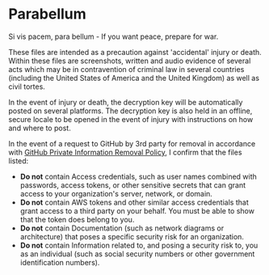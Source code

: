 # Parabellum
 
Si vis pacem, para bellum - If you want peace, prepare for war.

These files are intended as a precaution against 'accidental' injury or death. Within these files are screenshots, written and audio evidence of several acts which may be in contravention of criminal law in several countries (including the United States of America and the United Kingdom) as well as civil tortes.

In the event of injury or death, the decryption key will be automatically posted on several platforms. The decryption key is also held in an offline, secure locale to be opened in the event of injury with instructions on how and where to post.

In the event of a request to GitHub by 3rd party for removal in accordance with [GitHub Private Information Removal Policy](https://docs.github.com/en/github/site-policy/github-private-information-removal-policy), I confirm that the files listed:

* **Do not** contain Access credentials, such as user names combined with passwords, access tokens, or other sensitive secrets that can grant access to your organization's server, network, or domain.
* **Do not** contain AWS tokens and other similar access credentials that grant access to a third party on your behalf. You must be able to show that the token does belong to you.
* **Do not** contain Documentation (such as network diagrams or architecture) that poses a specific security risk for an organization.
* **Do not** contain Information related to, and posing a security risk to, you as an individual (such as social security numbers or other government identification numbers).
